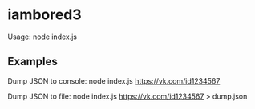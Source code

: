 # iambored3

Usage: node index.js <url>

## Examples

Dump JSON to console:
node index.js https://vk.com/id1234567

Dump JSON to file:
node index.js https://vk.com/id1234567 > dump.json
